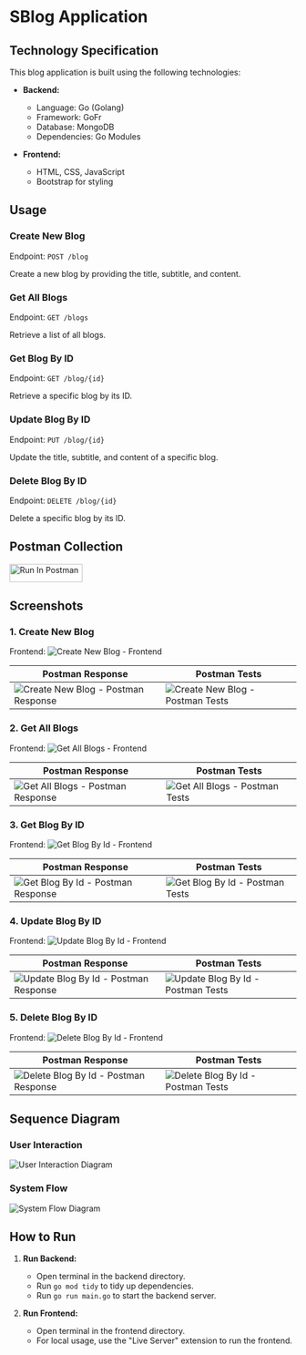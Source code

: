 # SBlog Application

## Technology Specification

This blog application is built using the following technologies:

- **Backend:**
  - Language: Go (Golang)
  - Framework: GoFr
  - Database: MongoDB
  - Dependencies: Go Modules

- **Frontend:**
  - HTML, CSS, JavaScript
  - Bootstrap for styling

## Usage

### Create New Blog
Endpoint: `POST /blog`

Create a new blog by providing the title, subtitle, and content.

### Get All Blogs
Endpoint: `GET /blogs`

Retrieve a list of all blogs.

### Get Blog By ID
Endpoint: `GET /blog/{id}`

Retrieve a specific blog by its ID.

### Update Blog By ID
Endpoint: `PUT /blog/{id}`

Update the title, subtitle, and content of a specific blog.

### Delete Blog By ID
Endpoint: `DELETE /blog/{id}`

Delete a specific blog by its ID.

## Postman Collection
[<img src="https://run.pstmn.io/button.svg" alt="Run In Postman" style="width: 128px; height: 32px;">](https://app.getpostman.com/run-collection/31394686-037e2999-fd0f-4d4f-a6c5-76a02c6923a0?action=collection%2Ffork&source=rip_markdown&collection-url=entityId%3D31394686-037e2999-fd0f-4d4f-a6c5-76a02c6923a0%26entityType%3Dcollection%26workspaceId%3D42632939-a688-4bfc-baad-b3f4c2d2d9bf)

## Screenshots

### 1. Create New Blog

Frontend:
![Create New Blog - Frontend](screenshots/cr.png)

Postman Response         | Postman Tests
------------------------- | -------------------------
![Create New Blog - Postman Response](screenshots/cbr.png) | ![Create New Blog - Postman Tests](screenshots/cbt.png)

### 2. Get All Blogs

Frontend:
![Get All Blogs - Frontend](screenshots/gb.png)

Postman Response         | Postman Tests
------------------------- | -------------------------
![Get All Blogs - Postman Response](screenshots/gbr.png) | ![Get All Blogs - Postman Tests](screenshots/gbt.png)

### 3. Get Blog By ID

Frontend:
![Get Blog By Id - Frontend](screenshots/sb.png)

Postman Response         | Postman Tests
------------------------- | -------------------------
![Get Blog By Id - Postman Response](screenshots/sbr.png) | ![Get Blog By Id - Postman Tests](screenshots/sbt.png)

### 4. Update Blog By ID

Frontend:
![Update Blog By Id - Frontend](screenshots/eb.png)

Postman Response         | Postman Tests
------------------------- | -------------------------
![Update Blog By Id - Postman Response](screenshots/ubr.png) | ![Update Blog By Id - Postman Tests](screenshots/ubt.png)

### 5. Delete Blog By ID

Frontend:
![Delete Blog By Id - Frontend](screenshots/db.png)

Postman Response         | Postman Tests
------------------------- | -------------------------
![Delete Blog By Id - Postman Response](screenshots/dbr.png) | ![Delete Blog By Id - Postman Tests](screenshots/dbt.png)

## Sequence Diagram

### User Interaction
![User Interaction Diagram](screenshots/seq1.png)

### System Flow
![System Flow Diagram](screenshots/seq2.png)

## How to Run

1. **Run Backend:**
   - Open terminal in the backend directory.
   - Run `go mod tidy` to tidy up dependencies.
   - Run `go run main.go` to start the backend server.

2. **Run Frontend:**
   - Open terminal in the frontend directory.
   - For local usage, use the "Live Server" extension to run the frontend.
